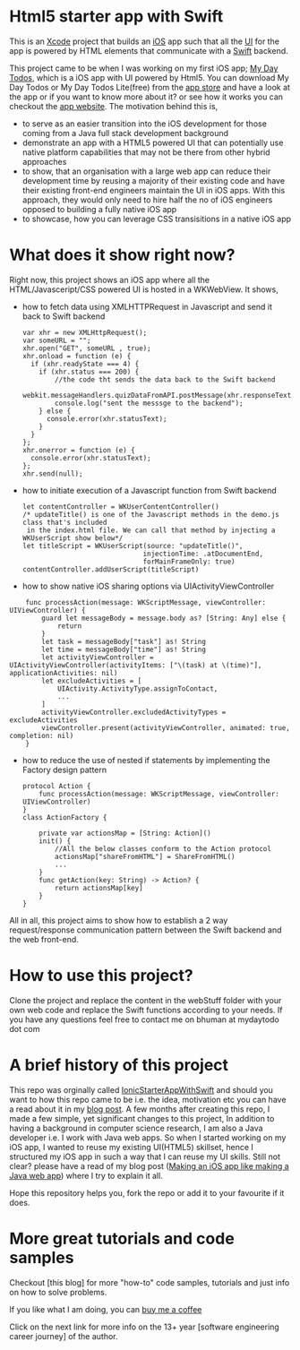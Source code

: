 # Html5 starter app with Swift
This is an [Xcode] project that builds an [iOS] app such that all the [UI] for the app is powered by HTML elements that communicate with a [Swift] backend.

This project came to be when I was working on my first iOS app; [My Day Todos], which is a iOS app with UI powered by Html5. You can download My Day Todos or My Day Todos Lite(free) from the [app store] and have a look at the app or if you want to know more about it? or see how it works you can checkout the [app website].
The motivation behind this is,
- to serve as an easier transition into the iOS development for those coming from a Java full stack development background
- demonstrate an app with a HTML5 powered UI that can potentially use native platform capabilities that may not be there from other hybrid approaches
- to show, that an organisation with a large web app can reduce their development time by reusing a majority of their existing code and have their existing front-end engineers maintain the UI in iOS apps. With this approach, they would only need to hire half the no of iOS engineers opposed to building a fully native iOS app
- to showcase, how you can leverage CSS transisitions in a native iOS app

# What does it show right now?
Right now, this project shows an iOS app where all the HTML/Javasceript/CSS powered UI is hosted in a WKWebView. It shows,
- how to fetch data using XMLHTTPRequest in Javascript and send it back to Swift backend
    ````
    var xhr = new XMLHttpRequest();
    var someURL = "";
    xhr.open("GET", someURL , true);
    xhr.onload = function (e) {
      if (xhr.readyState === 4) {
        if (xhr.status === 200) {
            //the code tht sends the data back to the Swift backend
            webkit.messageHandlers.quizDataFromAPI.postMessage(xhr.responseText);
            console.log("sent the messsge to the backend");
        } else {
          console.error(xhr.statusText);
        }
      }
    };
    xhr.onerror = function (e) {
      console.error(xhr.statusText);
    };
    xhr.send(null);
    ```` 
- how to initiate execution of a Javascript function from Swift backend
    ```
    let contentController = WKUserContentController()
    /* updateTitle() is one of the Javascript methods in the demo.js class that's included
     in the index.html file. We can call that method by injecting a WKUserScript show below*/
    let titleScript = WKUserScript(source: "updateTitle()",
                                  injectionTime: .atDocumentEnd,
                                  forMainFrameOnly: true)
    contentController.addUserScript(titleScript)
    ```
- how to show native iOS sharing options via UIActivityViewController 
```
    func processAction(message: WKScriptMessage, viewController: UIViewController) {
        guard let messageBody = message.body as? [String: Any] else {
            return
        }
        let task = messageBody["task"] as! String
        let time = messageBody["time"] as! String
        let activityViewController = UIActivityViewController(activityItems: ["\(task) at \(time)"], applicationActivities: nil)
        let excludeActivities = [
            UIActivity.ActivityType.assignToContact,
            ...
        ]
        activityViewController.excludedActivityTypes = excludeActivities
        viewController.present(activityViewController, animated: true, completion: nil)
    }
```
- how to reduce the use of nested if statements by implementing the Factory design pattern
    ```
    protocol Action {
        func processAction(message: WKScriptMessage, viewController: UIViewController)
    }
    class ActionFactory {
        
        private var actionsMap = [String: Action]()
        init() {
            //All the below classes conform to the Action protocol
            actionsMap["shareFromHTML"] = ShareFromHTML()
            ...
        }
        func getAction(key: String) -> Action? {
            return actionsMap[key]
        }
    }
    ```

All in all, this project aims to show how to establish a 2 way request/response communication pattern between the Swift backend and the web front-end. 

# How to use this project? 
Clone the project and replace the content in the webStuff folder with your own web code and replace the Swift functions according to your needs. If you have any questions feel free to contact me on bhuman at mydaytodo dot com

# A brief history of this project
This repo was orginally called [IonicStarterAppWithSwift] and should you want to how this repo came to be i.e. the idea, motivation etc you can have a read about it in my [blog post]. A few months after creating this repo, I made a few simple, yet significant changes to this project,
In addition to having a background in computer science research, I am also a Java developer i.e. I work with Java web apps. So when I started working on my iOS app, I wanted to reuse my existing UI(HTML5) skillset, hence I structured my iOS app in such a way that I can reuse my UI skills. Still not clear? please have a read of my blog post ([Making an iOS app like making a Java web app]) where I try to explain it all.

Hope this repository helps you, fork the repo or add it to your favourite if it does.

# More great tutorials and code samples
Checkout [this blog] for more "how-to" code samples, tutorials and just info on how to solve problems.

If you like what I am doing, you can [buy me a coffee]

Click on the next link for more info on the 13+ year [software engineering career journey] of the author.

[buy me a coffee]: https://www.buymeacoffee.com/bhumansoni

[Lite]: https://itunes.apple.com/us/app/my-day-todos-lite-todolist/id1066820078?mt=8

[Html5 powered widget for an iOS app..]: http://captaindanko.blogspot.com.au/2016/03/html5-based-widget-for-ios-app-today.html

[app website]: http://www.mydaytodo.com
[My Day Todos]: https://itunes.apple.com/app/my-day-todos-todolist-that/id1020072048
[app store]: https://itunes.apple.com/app/my-day-todos-todo-list-alarms/id1020072048
[Making an iOS app like making a Java web app]:http://captaindanko.blogspot.com.au/2015/06/making-ios-app-like-making-java-web-app.html
[HTML5]:https://en.wikipedia.org/wiki/HTML5
[UI]:https://en.wikipedia.org/wiki/User_interface
[iOS]: https://en.wikipedia.org/wiki/IOS
[Swift]: https://developer.apple.com/swift/
[Xcode]: https://developer.apple.com/xcode/
[IonicStarterAppWithSwift]: https://github.com/cptdanko/IonicStarterAppWithSwift
[blog post]: http://captaindanko.blogspot.com.au/2014/10/xcode-starter-project-with-ionic-html5.html
